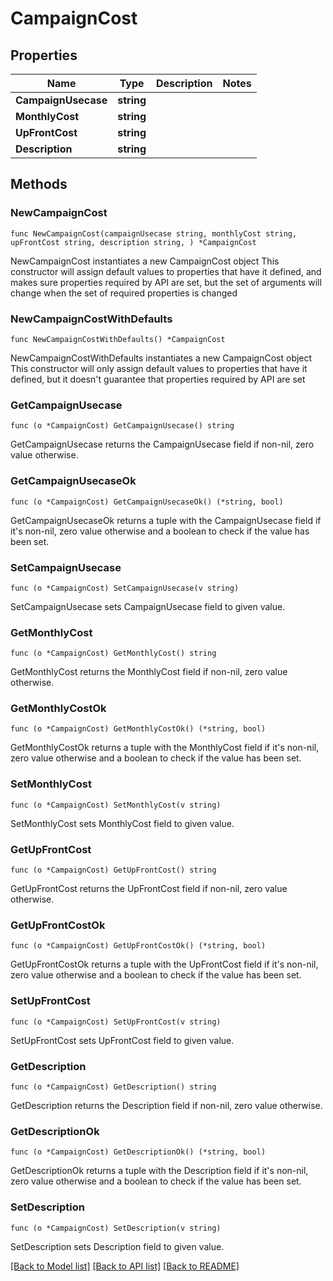 # CampaignCost

## Properties

Name | Type | Description | Notes
------------ | ------------- | ------------- | -------------
**CampaignUsecase** | **string** |  | 
**MonthlyCost** | **string** |  | 
**UpFrontCost** | **string** |  | 
**Description** | **string** |  | 

## Methods

### NewCampaignCost

`func NewCampaignCost(campaignUsecase string, monthlyCost string, upFrontCost string, description string, ) *CampaignCost`

NewCampaignCost instantiates a new CampaignCost object
This constructor will assign default values to properties that have it defined,
and makes sure properties required by API are set, but the set of arguments
will change when the set of required properties is changed

### NewCampaignCostWithDefaults

`func NewCampaignCostWithDefaults() *CampaignCost`

NewCampaignCostWithDefaults instantiates a new CampaignCost object
This constructor will only assign default values to properties that have it defined,
but it doesn't guarantee that properties required by API are set

### GetCampaignUsecase

`func (o *CampaignCost) GetCampaignUsecase() string`

GetCampaignUsecase returns the CampaignUsecase field if non-nil, zero value otherwise.

### GetCampaignUsecaseOk

`func (o *CampaignCost) GetCampaignUsecaseOk() (*string, bool)`

GetCampaignUsecaseOk returns a tuple with the CampaignUsecase field if it's non-nil, zero value otherwise
and a boolean to check if the value has been set.

### SetCampaignUsecase

`func (o *CampaignCost) SetCampaignUsecase(v string)`

SetCampaignUsecase sets CampaignUsecase field to given value.


### GetMonthlyCost

`func (o *CampaignCost) GetMonthlyCost() string`

GetMonthlyCost returns the MonthlyCost field if non-nil, zero value otherwise.

### GetMonthlyCostOk

`func (o *CampaignCost) GetMonthlyCostOk() (*string, bool)`

GetMonthlyCostOk returns a tuple with the MonthlyCost field if it's non-nil, zero value otherwise
and a boolean to check if the value has been set.

### SetMonthlyCost

`func (o *CampaignCost) SetMonthlyCost(v string)`

SetMonthlyCost sets MonthlyCost field to given value.


### GetUpFrontCost

`func (o *CampaignCost) GetUpFrontCost() string`

GetUpFrontCost returns the UpFrontCost field if non-nil, zero value otherwise.

### GetUpFrontCostOk

`func (o *CampaignCost) GetUpFrontCostOk() (*string, bool)`

GetUpFrontCostOk returns a tuple with the UpFrontCost field if it's non-nil, zero value otherwise
and a boolean to check if the value has been set.

### SetUpFrontCost

`func (o *CampaignCost) SetUpFrontCost(v string)`

SetUpFrontCost sets UpFrontCost field to given value.


### GetDescription

`func (o *CampaignCost) GetDescription() string`

GetDescription returns the Description field if non-nil, zero value otherwise.

### GetDescriptionOk

`func (o *CampaignCost) GetDescriptionOk() (*string, bool)`

GetDescriptionOk returns a tuple with the Description field if it's non-nil, zero value otherwise
and a boolean to check if the value has been set.

### SetDescription

`func (o *CampaignCost) SetDescription(v string)`

SetDescription sets Description field to given value.



[[Back to Model list]](../README.md#documentation-for-models) [[Back to API list]](../README.md#documentation-for-api-endpoints) [[Back to README]](../README.md)


